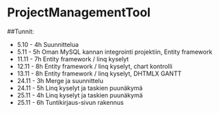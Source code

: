 # ProjectManagementTool

##Tunnit:

* 5.10 - 4h Suunnittelua
* 5.11 - 5h Oman MySQL kannan integrointi projektiin, Entity framework
* 11.11 - 7h Entity framework / linq kyselyt
* 12.11 - 8h Entity framework / linq kyselyt, chart kontrolli
* 13.11 - 8h Entity framework / linq kyselyt, DHTMLX GANTT
* 24.11 - 3h Merge ja suunnittelu
* 24.11 - 5h Linq kyselyt ja taskien puunäkymä
* 25.11 - 4h Linq kyselyt ja taskien puunäkymä
* 25.11 - 6h Tuntikirjaus-sivun rakennus